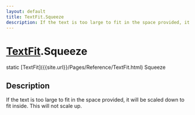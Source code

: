 ```yaml
---
layout: default
title: TextFit.Squeeze
description: If the text is too large to fit in the space provided, it will be scaled down to fit inside. This will not scale up.
---
```

# [TextFit]({{site.url}}/Pages/Reference/TextFit.html).Squeeze

<div class='signature' markdown='1'>
static [TextFit]({{site.url}}/Pages/Reference/TextFit.html) Squeeze
</div>

## Description
If the text is too large to fit in the space provided,
it will be scaled down to fit inside. This will not scale up.

